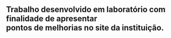 <h2>Trabalho desenvolvido em laboratório com finalidade de apresentar<br>
  pontos de melhorias no site da instituição.<h2>
